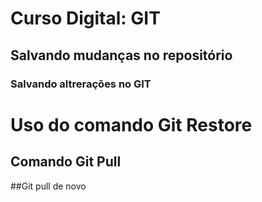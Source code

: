 # Curso Digital: GIT

## Salvando mudanças no repositório

### Salvando altrerações no GIT

# Uso do comando Git Restore

## Comando Git Pull
##Git pull de novo
